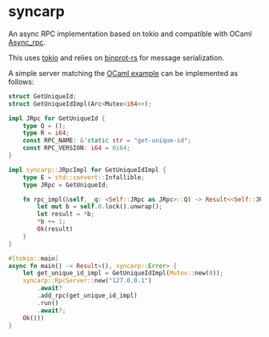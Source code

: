 # syncarp
An async RPC implementation based on tokio and compatible with OCaml
[Async_rpc](https://github.com/janestreet/async/tree/master/async_rpc).

This uses [tokio](https://tokio.rs/) and relies on
[binprot-rs](https://github.com/LaurentMazare/binprot-rs) for message
serialization.

A simple server matching the [OCaml
example](https://github.com/janestreet/async/tree/master/async_rpc/example) can
be implemented as follows: 

```rust
struct GetUniqueId;
struct GetUniqueIdImpl(Arc<Mutex<i64>>);

impl JRpc for GetUniqueId {
    type Q = ();
    type R = i64;
    const RPC_NAME: &'static str = "get-unique-id";
    const RPC_VERSION: i64 = 0i64;
}

impl syncarp::JRpcImpl for GetUniqueIdImpl {
    type E = std::convert::Infallible;
    type JRpc = GetUniqueId;

    fn rpc_impl(&self, _q: <Self::JRpc as JRpc>::Q) -> Result<<Self::JRpc as JRpc>::R, Self::E> {
        let mut b = self.0.lock().unwrap();
        let result = *b;
        *b += 1;
        Ok(result)
    }
}

#[tokio::main]
async fn main() -> Result<(), syncarp::Error> {
    let get_unique_id_impl = GetUniqueIdImpl(Mutex::new(0));
    syncarp::RpcServer::new("127.0.0.1")
        .await?
        .add_rpc(get_unique_id_impl)
        .run()
        .await?;
    Ok(())
}
```
